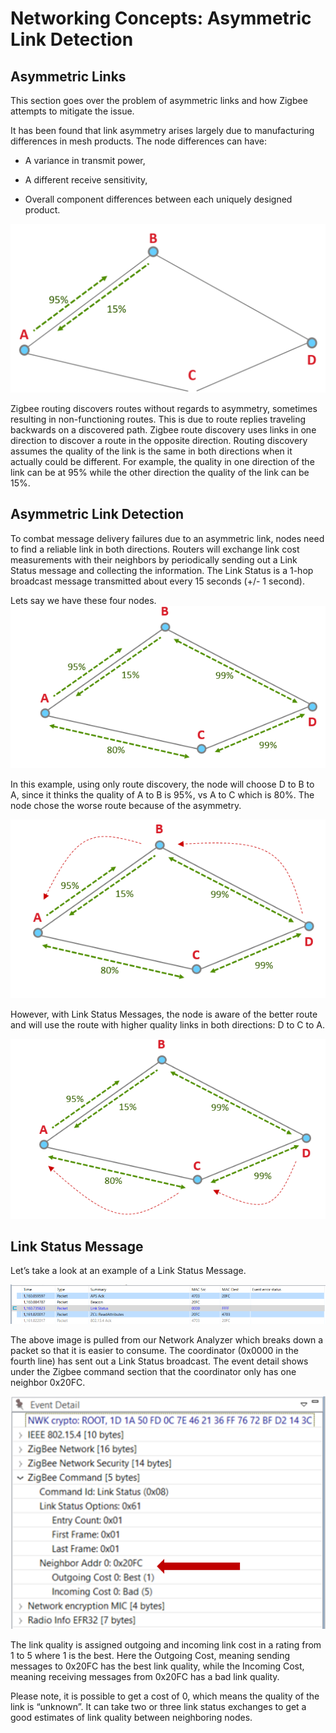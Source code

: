 # Networking Concepts: Asymmetric Link Detection

## Asymmetric Links

This section goes over the problem of asymmetric links and how Zigbee attempts to mitigate the issue.

It has been found that link asymmetry arises largely due to manufacturing differences in mesh products. The node differences can have:

- A variance in transmit power,

- A different receive sensitivity,

- Overall component differences between each uniquely designed product.

![Figure 1](./resources/asymmetric-link-01.png)

Zigbee routing discovers routes without regards to asymmetry, sometimes resulting in non-functioning routes. This is due to route replies traveling backwards on a discovered path. Zigbee route discovery uses links in one direction to discover a route in the opposite direction. Routing discovery assumes the quality of the link is the same in both directions when it actually could be different. For example, the quality in one direction of the link can be at 95% while the other direction the quality of the link can be 15%.

## Asymmetric Link Detection

To combat message delivery failures due to an asymmetric link, nodes need to find a reliable link in both directions. Routers will exchange link cost measurements with their neighbors by periodically sending out a Link Status message and collecting the information. The Link Status is a 1-hop broadcast message transmitted about every 15 seconds (+/- 1 second).

Lets say we have these four nodes.
![Figure 2](./resources/asymmetric-link-02.png)

In this example, using only route discovery, the node will choose D to B to A, since it thinks the quality of A to B is 95%, vs A to C which is 80%. The node chose the worse route because of the asymmetry.

![Figure 3](./resources/asymmetric-link-03.png)

However, with Link Status Messages, the node is aware of the better route and will use the route with higher quality links in both directions: D to C to A.

![Figure 4](./resources/asymmetric-link-04.png)

## Link Status Message

Let’s take a look at an example of a Link Status Message.

![Figure 5](./resources/asymmetric-link-05.png)

The above image is pulled from our Network Analyzer which breaks down a packet so that it is easier to consume. The coordinator (0x0000 in the fourth line) has sent out a Link Status broadcast. The event detail shows under the Zigbee command section that the coordinator only has one neighbor 0x20FC.

![Figure 6](./resources/asymmetric-link-06.png)

The link quality is assigned outgoing and incoming link cost in a rating from 1 to 5 where 1 is the best. Here the Outgoing Cost, meaning sending messages to 0x20FC has the best link quality, while the Incoming Cost, meaning receiving messages from 0x20FC has a bad link quality.

Please note, it is possible to get a cost of 0, which means the quality of the link is “unknown”. It can take two or three link status exchanges to get a good estimates of link quality between neighboring nodes.
